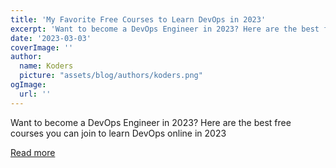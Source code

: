 ```yaml
---
title: 'My Favorite Free Courses to Learn DevOps in 2023'
excerpt: 'Want to become a DevOps Engineer in 2023? Here are the best free courses you can join to learn DevOps online in 2023'
date: '2023-03-03'
coverImage: ''
author:
  name: Koders
  picture: "assets/blog/authors/koders.png"
ogImage:
  url: ''
---
```


Want to become a DevOps Engineer in 2023? Here are the best free courses you can join to learn DevOps online in 2023

[Read more](https://dev.to/javinpaul/my-favorite-free-courses-to-learn-devops-in-2023-4h6m)
